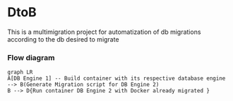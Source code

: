 # DtoB
This is a multimigration project for automatization of db migrations according to the db desired to migrate

### Flow diagram
```mermaid
graph LR
A[DB Engine 1] -- Build container with its respective database engine --> B(Generate Migration script for DB Engine 2)
B --> D{Run container DB Engine 2 with Docker already migrated }

```

<!-- ```mermaid
sequenceDiagram

``` -->